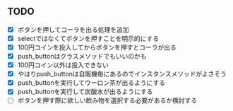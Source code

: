## TODO
* [x] ボタンを押してコーラを出る処理を追加
* [x] selectではなくてボタンを押すことを明示的にする
* [x] 100円コインを投入してからボタンを押すとコーラが出る
* [x] push_buttonはクラスメソッドでもいいのかも
* [x] 100円コイン以外は投入できない
* [x] やはりpush_buttonは自販機毎にあるのでインスタンスメソッドがよさそう
* [x] push_buttonを実行してウーロン茶が出るようにする
* [x] push_buttonを実行して炭酸水が出るようにする
* [ ] ボタンを押す際に欲しい飲み物を選択する必要があるか検討する
